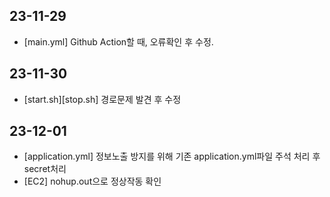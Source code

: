 ## 23-11-29
- [main.yml] Github Action할 때, 오류확인 후 수정.
## 23-11-30
- [start.sh][stop.sh] 경로문제 발견 후 수정
## 23-12-01
- [application.yml] 정보노출 방지를 위해 기존 application.yml파일 주석 처리 후 secret처리
- [EC2] nohup.out으로 정상작동 확인
